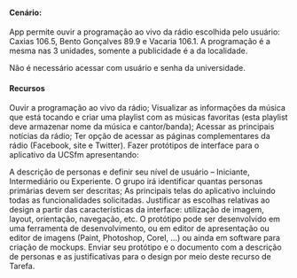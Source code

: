 #### Cenário:

App permite ouvir a programação ao vivo da rádio escolhida pelo usuário: Caxias 106.5, Bento Gonçalves 89.9 e Vacaria 106.1. A programação é a mesma nas 3 unidades, somente a publicidade é a da localidade.

Não é necessário acessar com usuário e senha da universidade.  

#### Recursos

Ouvir a programação ao vivo da rádio;
Visualizar as informações da música que está tocando e criar uma playlist com as músicas favoritas (esta playlist deve armazenar nome da música e cantor/banda);
Acessar as principais notícias da rádio;
Ter opção de acessar as páginas complementares da rádio (Facebook, site e Twitter).
Fazer protótipos de interface para o aplicativo da UCSfm apresentando:

A descrição de personas e definir seu nível de usuário – Iniciante, Intermediário ou Experiente. O grupo irá identificar quantas personas primárias devem ser descritas;
As principais telas do aplicativo incluindo todas as funcionalidades solicitadas. Justificar as escolhas relativas ao design a partir das características da interface: utilização de imagem, layout, orientação, navegação, etc.
O protótipo pode ser desenvolvido em uma ferramenta de desenvolvimento, ou em editor de apresentação ou editor de imagens (Paint, Photoshop, Corel, ...) ou ainda em software para criação de mockups. Enviar seu protótipo e o documento com a descrição de personas e as justificativas para o design por meio deste recurso de Tarefa.

